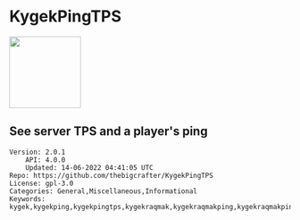 # KygekPingTPS
<img src="https://raw.githubusercontent.com/thebigcrafter/KygekPingTPS/538fa369633a8aab6eb6d796a378c908a2e3fcbd/icon.png" width="128" height="128" />

## See server TPS and a player's ping
```properties
Version: 2.0.1
    API: 4.0.0
    Updated: 14-06-2022 04:41:05 UTC
Repo: https://github.com/thebigcrafter/KygekPingTPS
License: gpl-3.0
Categories: General,Miscellaneous,Informational
Keywords: kygek,kygekping,kygekpingtps,kygekraqmak,kygekraqmakping,kygekraqmakpingtps,kygekraqmaktps,kygektps,ping,pingtps,playerping,servertps,tps
```